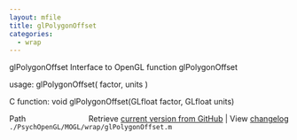 ```yaml
---
layout: mfile
title: glPolygonOffset
categories:
  - wrap
---
```


glPolygonOffset  Interface to OpenGL function glPolygonOffset

usage:  glPolygonOffset\( factor, units \)

C function:  void glPolygonOffset\(GLfloat factor, GLfloat units\)


<div class="code_header" style="text-align:right;">
  <span style="float:left;">Path&nbsp;&nbsp;</span> <span class="counter">Retrieve <a href=
  "https://raw.github.com/Psychtoolbox-3/Psychtoolbox-3/beta/./PsychOpenGL/MOGL/wrap/glPolygonOffset.m">current version from GitHub</a> | View <a href=
  "https://github.com/Psychtoolbox-3/Psychtoolbox-3/commits/beta/./PsychOpenGL/MOGL/wrap/glPolygonOffset.m">changelog</a></span>
</div>
<div class="code">
  <code>./PsychOpenGL/MOGL/wrap/glPolygonOffset.m</code>
</div>

